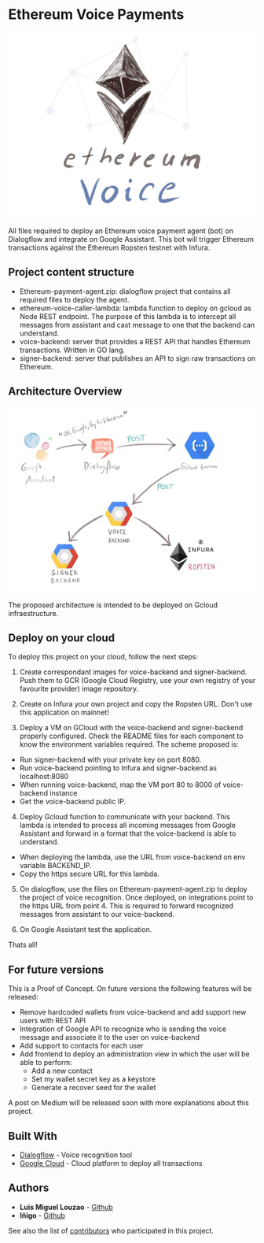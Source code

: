 # Ethereum Voice Payments

![Ethereum Voice](/docs/eth-voice-logo.jpg?raw=true "Ethereum Voice")

All files required to deploy an Ethereum voice payment agent (bot) on Dialogflow and integrate on Google Assistant. This bot will trigger Ethereum transactions against the Ethereum Ropsten testnet with Infura.

## Project content structure

* Ethereum-payment-agent.zip: dialogflow project that contains all required files to deploy the agent.
* ethereum-voice-caller-lambda: lambda function to deploy on gcloud as Node REST endpoint. The purpose of this lambda is to intercept all messages from assistant and cast message to one that the backend can understand.
* voice-backend: server that provides a REST API that handles Ethereum transactions. Written in GO lang.
* signer-backend: server that publishes an API to sign raw transactions on Ethereum.

## Architecture Overview

![Ethereum Voice Architecture Overview](/docs/architecture-overview-eth-voice.jpg?raw=true "Ethereum Voice Architecture Overview")


The proposed architecture is intended to be deployed on Gcloud infraestructure.


## Deploy on your cloud

To deploy this project on your cloud, follow the next steps:

1. Create correspondant images for voice-backend and signer-backend. Push them to GCR (Google Cloud Registry, use your own registry of your favourite provider) image repository.

2. Create on Infura your own project and copy the Ropsten URL. Don't use this application on mainnet!

3. Deploy a VM on GCloud with the voice-backend and signer-backend properly configured. Check the README files for each component to know the environment variables required. The scheme proposed is:
  - Run signer-backend with your private key on port 8080.
  - Run voice-backend pointing to Infura and signer-backend as localhost:8080
  - When running voice-backend, map the VM port 80 to 8000 of voice-backend instance
  - Get the voice-backend public IP.

4. Deploy Gcloud function to communicate with your backend. This lambda is intended to process all incoming messages from Google Assistant and forward in a format that the voice-backend is able to understand.
  - When deploying the lambda, use the URL from voice-backend on env variable BACKEND_IP.
  - Copy the https secure URL for this lambda.

5. On dialogflow, use the files on Ethereum-payment-agent.zip to deploy the project of voice recognition. Once deployed, on integrations point to the https URL from point 4. This is required to forward recognized messages from assistant to our voice-backend.

6. On Google Assistant test the application.

Thats all!


## For future versions

This is a Proof of Concept. On future versions the following features will be released:
 - Remove hardcoded wallets from voice-backend and add support new users with REST API
 - Integration of Google API to recognize who is sending the voice message and associate it to the user on voice-backend
 - Add support to contacts for each user
 - Add frontend to deploy an administration view in which the user will be able to perform:
   - Add a new contact
   - Set my wallet secret key as a keystore
   - Generate a recover seed for the wallet


A post on Medium will be released soon with more explanations about this project.


## Built With

* [Dialogflow](https://dialogflow.com) - Voice recognition tool
* [Google Cloud](https://cloud.google.com/) - Cloud platform to deploy all transactions

## Authors

* **Luis Miguel Louzao** -  [Github](https://github.com/MrLouzao)
* **Iñigo** - [Github](https://github.com/nefera606)

See also the list of [contributors](https://github.com/MrLouzao/ethereum-voice/contributors) who participated in this project.

